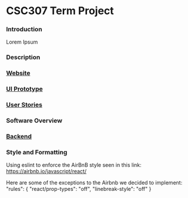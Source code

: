 # CSC307 Term Project

### Introduction
Lorem Ipsum 

### Description

### [Website](https://www.gitfit.me)

### [UI Prototype](https://www.figma.com/file/wUUxbyiDdfBMWZivQ61dyv/GitFit-Storyboard?node-id=5%3A2)

### [User Stories](https://docs.google.com/document/d/1CP-tN6rDFB8FBo0jSky3IIFh5eqhp1LKlqd6ki4Q-wI/edit?usp=sharing)

### Software Overview 


### [Backend](https://gitfit.lucasreyna.me)

### Style and Formatting
Using eslint to enforce the AirBnB style seen in this link: https://airbnb.io/javascript/react/

Here are some of the exceptions to the Airbnb we decided to implement:
"rules": {
  "react/prop-types": "off",
  "linebreak-style": "off"
}
